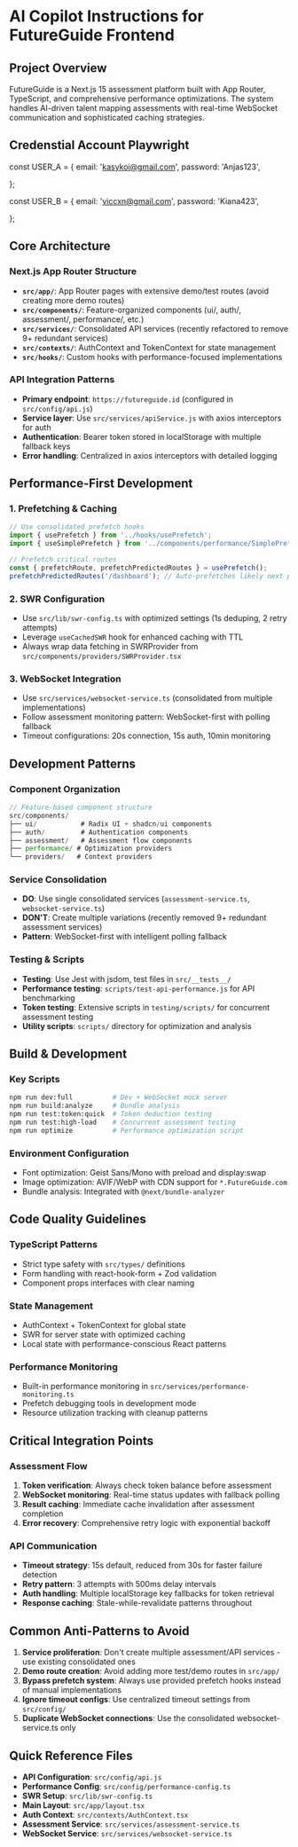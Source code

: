 # AI Copilot Instructions for FutureGuide Frontend

## Project Overview

FutureGuide is a Next.js 15 assessment platform built with App Router, TypeScript, and comprehensive performance optimizations. The system handles AI-driven talent mapping assessments with real-time WebSocket communication and sophisticated caching strategies.


## Credenstial Account Playwright
const USER_A = {
  email: 'kasykoi@gmail.com',
  password: 'Anjas123',
  <!-- expectedName: 'User A' // Expected display name -->
};

const USER_B = {
  email: 'viccxn@gmail.com',
  password: 'Kiana423',
  <!-- expectedName: 'User B' // Expected display name -->
};

## Core Architecture

### Next.js App Router Structure
- **`src/app/`**: App Router pages with extensive demo/test routes (avoid creating more demo routes)
- **`src/components/`**: Feature-organized components (ui/, auth/, assessment/, performance/, etc.)
- **`src/services/`**: Consolidated API services (recently refactored to remove 9+ redundant services)
- **`src/contexts/`**: AuthContext and TokenContext for state management
- **`src/hooks/`**: Custom hooks with performance-focused implementations

### API Integration Patterns
- **Primary endpoint**: `https://futureguide.id` (configured in `src/config/api.js`)
- **Service layer**: Use `src/services/apiService.js` with axios interceptors for auth
- **Authentication**: Bearer token stored in localStorage with multiple fallback keys
- **Error handling**: Centralized in axios interceptors with detailed logging

## Performance-First Development

### 1. Prefetching & Caching
```typescript
// Use consolidated prefetch hooks
import { usePrefetch } from '../hooks/usePrefetch';
import { useSimplePrefetch } from '../components/performance/SimplePrefetchProvider';

// Prefetch critical routes
const { prefetchRoute, prefetchPredictedRoutes } = usePrefetch();
prefetchPredictedRoutes('/dashboard'); // Auto-prefetches likely next pages
```

### 2. SWR Configuration
- Use `src/lib/swr-config.ts` with optimized settings (1s deduping, 2 retry attempts)
- Leverage `useCachedSWR` hook for enhanced caching with TTL
- Always wrap data fetching in SWRProvider from `src/components/providers/SWRProvider.tsx`

### 3. WebSocket Integration
- Use `src/services/websocket-service.ts` (consolidated from multiple implementations)
- Follow assessment monitoring pattern: WebSocket-first with polling fallback
- Timeout configurations: 20s connection, 15s auth, 10min monitoring

## Development Patterns

### Component Organization
```typescript
// Feature-based component structure
src/components/
├── ui/           # Radix UI + shadcn/ui components
├── auth/         # Authentication components  
├── assessment/   # Assessment flow components
├── performance/ # Optimization providers
└── providers/   # Context providers
```

### Service Consolidation
- **DO**: Use single consolidated services (`assessment-service.ts`, `websocket-service.ts`)
- **DON'T**: Create multiple variations (recently removed 9+ redundant assessment services)
- **Pattern**: WebSocket-first with intelligent polling fallback

### Testing & Scripts
- **Testing**: Use Jest with jsdom, test files in `src/__tests__/`
- **Performance testing**: `scripts/test-api-performance.js` for API benchmarking
- **Token testing**: Extensive scripts in `testing/scripts/` for concurrent assessment testing
- **Utility scripts**: `scripts/` directory for optimization and analysis

## Build & Development

### Key Scripts
```bash
npm run dev:full          # Dev + WebSocket mock server
npm run build:analyze     # Bundle analysis
npm run test:token:quick  # Token deduction testing
npm run test:high-load    # Concurrent assessment testing
npm run optimize          # Performance optimization script
```

### Environment Configuration
- Font optimization: Geist Sans/Mono with preload and display:swap
- Image optimization: AVIF/WebP with CDN support for `*.FutureGuide.com`
- Bundle analysis: Integrated with `@next/bundle-analyzer`

## Code Quality Guidelines

### TypeScript Patterns
- Strict type safety with `src/types/` definitions
- Form handling with react-hook-form + Zod validation
- Component props interfaces with clear naming

### State Management
- AuthContext + TokenContext for global state
- SWR for server state with optimized caching
- Local state with performance-conscious React patterns

### Performance Monitoring
- Built-in performance monitoring in `src/services/performance-monitoring.ts`
- Prefetch debugging tools in development mode
- Resource utilization tracking with cleanup patterns

## Critical Integration Points

### Assessment Flow
1. **Token verification**: Always check token balance before assessment
2. **WebSocket monitoring**: Real-time status updates with fallback polling
3. **Result caching**: Immediate cache invalidation after assessment completion
4. **Error recovery**: Comprehensive retry logic with exponential backoff

### API Communication
- **Timeout strategy**: 15s default, reduced from 30s for faster failure detection  
- **Retry pattern**: 3 attempts with 500ms delay intervals
- **Auth handling**: Multiple localStorage key fallbacks for token retrieval
- **Response caching**: Stale-while-revalidate patterns throughout

## Common Anti-Patterns to Avoid

1. **Service proliferation**: Don't create multiple assessment/API services - use existing consolidated ones
2. **Demo route creation**: Avoid adding more test/demo routes in `src/app/` 
3. **Bypass prefetch system**: Always use provided prefetch hooks instead of manual implementations
4. **Ignore timeout configs**: Use centralized timeout settings from `src/config/`
5. **Duplicate WebSocket connections**: Use the consolidated websocket-service.ts only

## Quick Reference Files

- **API Configuration**: `src/config/api.js`
- **Performance Config**: `src/config/performance-config.ts` 
- **SWR Setup**: `src/lib/swr-config.ts`
- **Main Layout**: `src/app/layout.tsx`
- **Auth Context**: `src/contexts/AuthContext.tsx`
- **Assessment Service**: `src/services/assessment-service.ts`
- **WebSocket Service**: `src/services/websocket-service.ts`